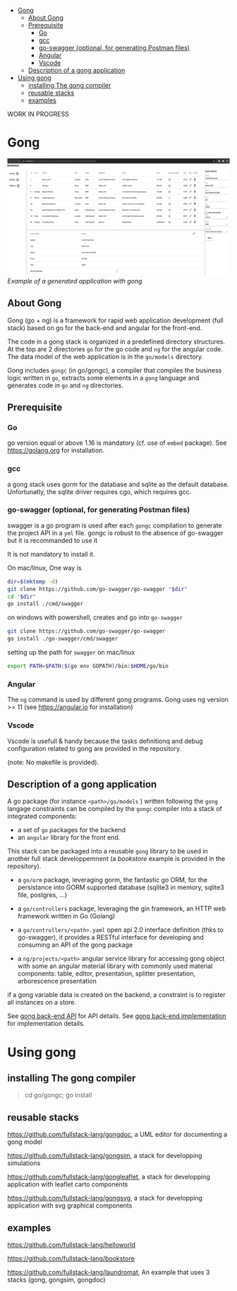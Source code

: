 - [Gong](#gong)
  - [About Gong](#about-gong)
  - [Prerequisite](#prerequisite)
    - [Go](#go)
    - [gcc](#gcc)
    - [go-swagger (optional, for generating Postman files)](#go-swagger-optional-for-generating-postman-files)
    - [Angular](#angular)
    - [Vscode](#vscode)
  - [Description of a gong application](#description-of-a-gong-application)
- [Using gong](#using-gong)
  - [installing The gong compiler](#installing-the-gong-compiler)
  - [reusable stacks](#reusable-stacks)
  - [examples](#examples)

WORK IN PROGRESS

# Gong

![Example of a generated application with gong](docs/images/bookstore-client.png)
*Example of a generated application with gong*

## About Gong

Gong (go + ng) is a framework for rapid web application development (full stack) based on go for the back-end and angular for the front-end.

The code in a gong stack is organized in a predefined directory structures. At the top are 2 directories `go` for the go code and `ng` for the angular code. The data model of the web application is in the `go/models` directory. 

Gong includes `gongc` (in go/gongc), a compiler that compiles the business logic written in `go`, extracts some elements in a `gong` language and generates code in `go` and `ng` directories.

## Prerequisite

### Go

go version equal or above 1.16 is mandatory (cf. use of `embed` package). See https://golang.org for installation.

### gcc

a gong stack uses gorm for the database and sqlite as the default database. Unfortunatly, the sqlite driver requires cgo, which requires gcc.

### go-swagger (optional, for generating Postman files)

swagger is a go program is used after each `gongc` compilation to generate the project API in a `yml` file. gongc is robust to the absence of go-swagger but it is recommanded to use it

It is not mandatory to install it.

On mac/linux, One way is

```bash
dir=$(mktemp -d) 
git clone https://github.com/go-swagger/go-swagger "$dir" 
cd "$dir"
go install ./cmd/swagger
```

on windows with powershell, creates and go into `go-swagger`
```bash
git clone https://github.com/go-swagger/go-swagger
go install ./go-swagger/cmd/swagger
```

setting up the path for `swagger` on mac/linux
```sh
export PATH=$PATH:$(go env GOPATH)/bin:$HOME/go/bin
```

### Angular

The `ng` command is used by different gong programs. Gong uses ng version >= 11 (see https://angular.io for installation)

### Vscode

Vscode is usefull & handy because the tasks definitionq and debug configuration related to gong are provided in the repository.

(note: No makefile is provided).

## Description of a gong application

A go package (for instance `<path>/go/models` ) written following the `gong` langage constraints can be compiled by the `gongc` compiler into a stack of integrated components:
- a set of `go` packages for the backend
- an `angular` library for the front end. 

This stack can be packaged into a reusable `gong` library to be used in another full stack developpemnent (a *bookstore* example is provided in the repository).

- a `go/orm` package, leveraging gorm, the fantastic go ORM, for the persistance into GORM supported database (sqlite3 in memory, sqlite3 file, postgres, ...)
- a `go/controllers` package, leveraging the gin framework, an HTTP web framework written in Go (Golang)
- a `go/controllers/<path>.yaml` open api 2.0 interface definition (thks to go-swagger), it provides a RESTful interface for  developing and consuming an API of the gong package

- a `ng/projects/<path>` angular service library for accessing gong object with some an angular material library with commonly used material components: table, editor, presentation, splitter presentation, arborescence presentation

if a gong variable data is created on the backend, a constraint is to register all instances on a store.

See [gong back-end API](./gong-go-api.md) for API details.
See [gong back-end implementation](./gong-go-impl.md) for implementation details.

# Using gong

## installing The gong compiler

> cd go/gongc; go install

## reusable stacks 

https://github.com/fullstack-lang/gongdoc, a UML editor for documenting a gong model

https://github.com/fullstack-lang/gongsim, a stack for developping simulations

https://github.com/fullstack-lang/gongleaflet, a stack for developping application with leaflet carto components

https://github.com/fullstack-lang/gongsvg, a stack for developping application with svg graphical components

## examples

https://github.com/fullstack-lang/helloworld

https://github.com/fullstack-lang/bookstore

https://github.com/fullstack-lang/laundromat, An example that uses 3 stacks (gong, gongsim, gongdoc)
